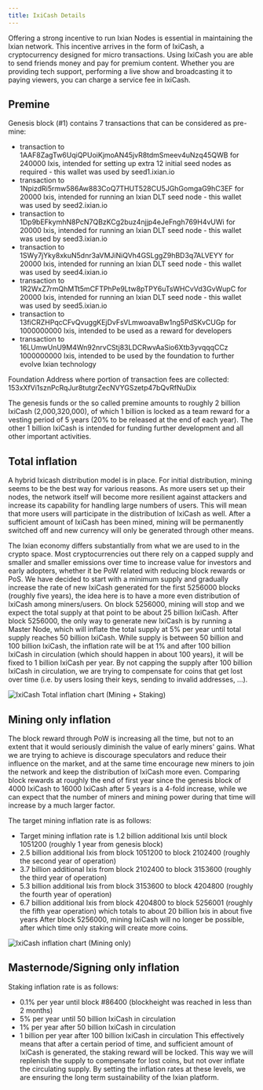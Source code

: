 ```yaml
---
title: IxiCash Details
---
```


Offering a strong incentive to run Ixian Nodes is essential in maintaining the Ixian network. This incentive arrives in the form of IxiCash, a cryptocurrency designed for micro transactions.
Using IxiCash you are able to send friends money and pay for premium content. Whether you are providing tech support, performing a live show and broadcasting it to paying viewers, you can charge a service fee in IxiCash.


## Premine
Genesis block (#1) contains 7 transactions that can be considered as pre-mine:

- transaction to 1AAF8ZagTw6UqiQPUoiKjmoAN45jvR8tdmSmeev4uNzq45QWB for 240000 Ixis, intended for setting up extra 12 initial seed nodes as required - this wallet was used by seed1.ixian.io
- transaction to 1NpizdRi5rmw586Aw883CoQ7THUT528CU5JGhGomgaG9hC3EF for 20000 Ixis, intended for running an Ixian DLT seed node - this wallet was used by seed2.ixian.io
- transaction to 1Dp9bEFkymhN8PcN7QBzKCg2buz4njjp4eJeFngh769H4vUWi for 20000 Ixis, intended for running an Ixian DLT seed node - this wallet was used by seed3.ixian.io
- transaction to 1SWy7jYky8xkuN5dnr3aVMJiNiQVh4GSLggZ9hBD3q7ALVEYY for 20000 Ixis, intended for running an Ixian DLT seed node - this wallet was used by seed4.ixian.io
- transaction to 1R2WxZ7rmQhMTt5mCFTPhPe9Ltw8pTPY6uTsWHCvVd3GvWupC for 20000 Ixis, intended for running an Ixian DLT seed node - this wallet was used by seed5.ixian.io
- transaction to 13fiCRZHPqcCFvQvuggKEjDvFsVLmwoavaBw1ng5PdSKvCUGp for 1000000000 Ixis, intended to be used as a reward for developers
- transaction to 16LUmwUnU9M4Wn92nrvCStj83LDCRwvAaSio6Xtb3yvqqqCCz 1000000000 Ixis, intended to be used by the foundation to further evolve Ixian technology

Foundation Address where portion of transaction fees are collected: 153xXfVi1sznPcRqJur8tutgrZecNVYGSzetp47bQvRfNuDix

The genesis funds or the so called premine amounts to roughly 2 billion IxiCash (2,000,320,000), of which 1 billion is locked as a team reward for a vesting period
of 5 years (20% to be released at the end of each year). The other 1 billion IxiCash is intended for funding further development and all other important activities.


## Total inflation
A hybrid Ixicash distribution model is in place. For initial distribution, mining seems to be the best way for various reasons.
As more users set up their nodes, the network itself will become more resilient against attackers and increase its capability for handling large numbers of users.
This will mean that more users will participate in the distribution of IxiCash as well. After a sufficient amount of IxiCash has been mined, mining will be permanently
switched off and new currency will only be generated through other means.

The Ixian economy differs substantially from what we are used to in the crypto space. Most cryptocurrencies out there rely on a capped supply and smaller and smaller
emissions over time to increase value for investors and early adopters, whether it be PoW related with reducing block rewards or PoS. We have decided to start with a minimum
supply and gradually increase the rate of new IxiCash generated for the first 5256000 blocks (roughly five years), the idea here is to have a more even distribution of IxiCash
among miners/users. On block 5256000, mining will stop and we expect the total supply at that point to be about 25 billion IxiCash. After block 5256000, the only way to generate
new IxiCash is by running a Master Node, which will inflate the total supply at 5% per year until total supply reaches 50 billion IxiCash. While supply is between 50 billion and
100 billion IxiCash, the inflation rate will be at 1% and after 100 billion IxiCash in circulation (which should happen in about 100 years), it will be fixed to 1 billion IxiCash
per year. By not capping the supply after 100 billion IxiCash in circulation, we are trying to compensate for coins that get lost over time (i.e. by users losing their keys, sending to invalid addresses, ...).

![IxiCash Total inflation chart (Mining + Staking)](https://projectixian.github.io/assets/images/ixicash_total_inflation.png)


## Mining only inflation
The block reward through PoW is increasing all the time, but not to an extent that it would seriously diminish the value of early miners' gains.
What we are trying to achieve is discourage speculators and reduce their influence on the market, and at the same time encourage new miners to join the network and keep the distribution of IxiCash more even.
Comparing block rewards at roughly the end of first year since the genesis block of 4000 IxiCash to 16000 IxiCash after 5 years is a 4-fold increase, while we can expect that the number of miners and
mining power during that time will increase by a much larger factor.

The target mining inflation rate is as follows:
- Target mining inflation rate is 1.2 billion additional Ixis until block 1051200 (roughly 1 year from genesis block)
- 2.5 billion additional Ixis from block 1051200 to block 2102400 (roughly the second year of operation)
- 3.7 billion additional Ixis from block 2102400 to block 3153600 (roughly the third year of operation)
- 5.3 billion additional Ixis from block 3153600 to block 4204800 (roughly the fourth year of operation)
- 6.7 billion additional Ixis from block 4204800 to block 5256001 (roughly the fifth year operation) which totals to about 20 billion Ixis in about five years
After block 5256000, mining IxiCash will no longer be possible, after which time only staking will create more coins.

![IxiCash inflation chart (Mining only)](https://projectixian.github.io/assets/images/ixicash_mining_inflation.png)


## Masternode/Signing only inflation
Staking inflation rate is as follows:
- 0.1% per year until block #86400 (blockheight was reached in less than 2 months)
- 5% per year until 50 billion IxiCash in circulation
- 1% per year after 50 billion IxiCash in circulation
- 1 billion per year after 100 billion IxiCash in circulation
This effectively means that after a certain period of time, and sufficient amount of IxiCash is generated, the staking reward will be locked. This way we will replenish the supply to compensate for lost coins,
but not over inflate the circulating supply. By setting the inflation rates at these levels, we are ensuring the long term sustainability of the Ixian platform.